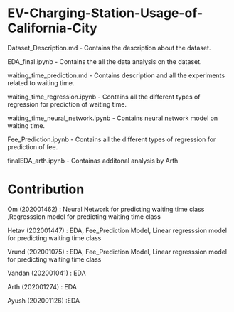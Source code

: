 # EV-Charging-Station-Usage-of-California-City

Dataset_Description.md - Contains the description about the dataset.

EDA_final.ipynb - Contains the all the data analysis on the dataset.

waiting_time_prediction.md - Contains description and all the experiments related to waiting time.

waiting_time_regression.ipynb - Contains all the different types of regression for prediction of waiting time.

waiting_time_neural_network.ipynb - Contains neural network model on waiting time.

Fee_Prediction.ipynb - Contains all the different types of regression for prediction of fee.

finalEDA_arth.ipynb - Containas additonal analysis by Arth


# Contribution
Om (202001462) : Neural Network for predicting waiting time class ,Regresssion model for predicting waiting time class

Hetav (202001447) : EDA, Fee_Prediction Model, Linear regresssion model for predicting waiting time class

Vrund (202001075) : EDA, Fee_Prediction Model, Linear regresssion model for predicting waiting time class

Vandan (202001041) : EDA

Arth (202001274) : EDA

Ayush (202001126) :EDA
